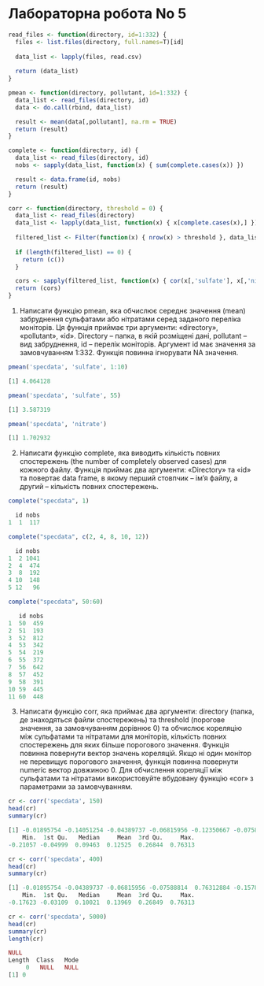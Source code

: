 # Лабораторна робота No 5

```R
read_files <- function(directory, id=1:332) {
  files <- list.files(directory, full.names=T)[id]
  
  data_list <- lapply(files, read.csv)
  
  return (data_list)
}

pmean <- function(directory, pollutant, id=1:332) {
  data_list <- read_files(directory, id)
  data <- do.call(rbind, data_list)

  result <- mean(data[,pollutant], na.rm = TRUE)
  return (result)
}

complete <- function(directory, id) {
  data_list <- read_files(directory, id)
  nobs <- sapply(data_list, function(x) { sum(complete.cases(x)) })

  result <- data.frame(id, nobs)
  return (result)
}

corr <- function(directory, threshold = 0) {
  data_list <- read_files(directory)
  data_list <- lapply(data_list, function(x) { x[complete.cases(x),] })
  
  filtered_list <- Filter(function(x) { nrow(x) > threshold }, data_list)
  
  if (length(filtered_list) == 0) {
    return (c())
  }

  cors <- sapply(filtered_list, function(x) { cor(x[,'sulfate'], x[,'nitrate']) })
  return (cors)
}
```

1. Написати функцію pmean, яка обчислює середнє значення (mean) забруднення сульфатами або нітратами серед заданого переліка моніторів. Ця функція приймає три аргументи: «directory», «pollutant»,
«id». Directory – папка, в якій розміщені дані, pollutant – вид забруднення, id – перелік моніторів. Аргумент id має значення за замовчуванням 1:332. Функція повинна ігнорувати NA значення.

```R
pmean('specdata', 'sulfate', 1:10)
```

```R
[1] 4.064128
```

```R
pmean('specdata', 'sulfate', 55)
```

```R
[1] 3.587319
```

```R
pmean('specdata', 'nitrate')
```

```R
[1] 1.702932
```
2. Написати функцію complete, яка виводить кількість повних спостережень (the number of completely observed cases) для кожного файлу. Функція приймає два аргументи: «Directory» та «id» та повертає data frame, в якому перший стовпчик – ім’я файлу, а другий – кількість повних спостережень.

```R
complete("specdata", 1)
```

```R
  id nobs
1  1  117
```

```R
complete("specdata", c(2, 4, 8, 10, 12))
```

```R
  id nobs
1  2 1041
2  4  474
3  8  192
4 10  148
5 12   96
```

```R
complete("specdata", 50:60)
```

```R
   id nobs
1  50  459
2  51  193
3  52  812
4  53  342
5  54  219
6  55  372
7  56  642
8  57  452
9  58  391
10 59  445
11 60  448
```

3. Написати функцію corr, яка приймає два аргументи: directory (папка, де знаходяться файли спостережень) та threshold (порогове значення, за замовчуванням дорівнює 0) та обчислює кореляцію між сульфатами та нітратами для моніторів, кількість повних спостережень для яких більше порогового значення. Функція повинна повернути вектор значень кореляцій. Якщо ні один монітор не перевищує порогового значення, функція повинна повернути numeric вектор довжиною 0. Для обчислення кореляції між сульфатами та нітратами використовуйте вбудовану функцію «cor» з параметрами за замовчуванням.

```R
cr <- corr('specdata', 150)
head(cr) 
summary(cr)
```

```R
[1] -0.01895754 -0.14051254 -0.04389737 -0.06815956 -0.12350667 -0.07588814
    Min.  1st Qu.   Median     Mean  3rd Qu.     Max. 
-0.21057 -0.04999  0.09463  0.12525  0.26844  0.76313 
```

```R
cr <- corr('specdata', 400)
head(cr) 
summary(cr)
```

```R
[1] -0.01895754 -0.04389737 -0.06815956 -0.07588814  0.76312884 -0.15782860
    Min.  1st Qu.   Median     Mean  3rd Qu.     Max. 
-0.17623 -0.03109  0.10021  0.13969  0.26849  0.76313 
```

```R
cr <- corr('specdata', 5000)
head(cr) 
summary(cr)
length(cr)
```

```R
NULL
Length  Class   Mode 
     0   NULL   NULL 
[1] 0
```